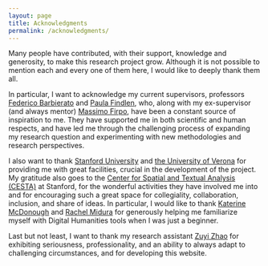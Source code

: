 ```yaml
---
layout: page
title: Acknowledgments
permalink: /acknowledgments/
---
```


Many people have contributed, with their support, knowledge and generosity, to make this research project grow. Although it is not possible to mention each and every one of them here, I would like to deeply thank them all.


In particular, I want to acknowledge my current supervisors, professors [Federico Barbierato](http://www.dcuci.univr.it/?ent=persona&id=2256&lang=en) and [Paula Findlen](https://history.stanford.edu/people/paula-findlen), who, along with my ex-supervisor (and always mentor) [Massimo Firpo](https://it.wikipedia.org/wiki/Massimo_Firpo), have been a constant source of inspiration to me. They have supported me in both scientific and human respects, and have led me through the challenging process of expanding my research question and experimenting with new methodologies and research perspectives.


I also want to thank [Stanford University](https://history.stanford.edu/) and [the University of Verona](http://www.dcuci.univr.it/?lang=en) for providing me with great facilities, crucial in the development of the project. My gratitude also goes to the [Center for Spatial and Textual Analysis (CESTA)](https://cesta.stanford.edu/) at Stanford, for the wonderful activities they have involved me into and for encouraging such a great space for collegiality, collaboration, inclusion, and share of ideas. In particular, I would like to thank [Katerine McDonough](https://library.stanford.edu/people/kmcdono2) and [Rachel Midura](https://history.stanford.edu/people/rachel-midura) for generously helping me familiarize myself with Digital Humanities tools when I was just a beginner.


Last but not least, I want to thank my research assistant [Zuyi Zhao](https://www.linkedin.com/in/zuyizhao/) for exhibiting seriousness, professionality, and an ability to always adapt to challenging circumstances, and for developing this website.
